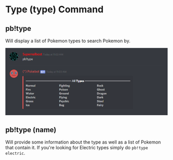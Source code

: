 # Type \(type\) Command

## pb!type

Will display a list of Pokemon types to search Pokemon by.

![](../.gitbook/assets/type.PNG)

## pb!type \(name\)

Will provide some information about the type as well as a list of Pokemon that contain it. If you're looking for Electric types simply do `pb!type electric`.

